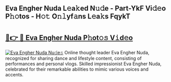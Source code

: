 ## Eva Engher Nuda L𝚎a𝚔ed N𝚞𝚍e - Part-YkF Vi𝚍𝚎o P𝚑𝚘tos - H𝚘𝚝 O𝚗𝚕yf𝚊ns L𝚎a𝚔s FqykT

# <h2><a href="http://kf3h33l.oniu.top/?m=Eva+Engher+Nuda">🔗👉 🔴 Eva Engher Nuda P𝚑ot𝚘𝚜 V𝚒d𝚎o</a></h2>

[![Eva Engher Nuda Nu𝚍e𝚜](https://i.imgur.com/0qMVB7G.gif)](http://kf3h33l.oniu.top/?m=Eva+Engher+Nuda)
Online thought leader Eva Engher Nuda, recognized for sharing dance and lifestyle content, consisting of performances and personal vlogs. Skilled impressionist Eva Engher Nuda, celebrated for their remarkable abilities to mimic various voices and accents.  
